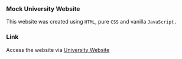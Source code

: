 ### Mock University Website

This website was created using `HTML`, pure `CSS` and vanilla `JavaScript.`

### Link

Access the website via [University Website](http://www.kiprutto.com.s3-website.us-east-2.amazonaws.com/)